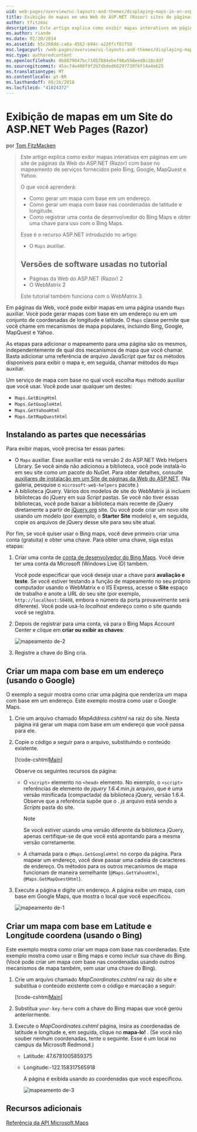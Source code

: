 ```yaml
---
uid: web-pages/overview/ui-layouts-and-themes/displaying-maps-in-an-aspnet-web-pages-site
title: Exibição de mapas em uma Web do ASP.NET (Razor) sites de páginas | Microsoft Docs
author: tfitzmac
description: Este artigo explica como exibir mapas interativos em páginas em um site de páginas da Web do ASP.NET (Razor) com base no mapeamento de serviços fornecidos pelo Bing, Google, Ma...
ms.author: riande
ms.date: 02/20/2014
ms.assetid: b5c268dd-ca6a-4562-b94c-a220fcf01f58
msc.legacyurl: /web-pages/overview/ui-layouts-and-themes/displaying-maps-in-an-aspnet-web-pages-site
msc.type: authoredcontent
ms.openlocfilehash: 0b0879047bc71057884ebef98a598eed8c28cddf
ms.sourcegitcommit: 45ac74e400f9f2b7dbded66297730f6f14a4eb25
ms.translationtype: MT
ms.contentlocale: pt-BR
ms.lasthandoff: 08/16/2018
ms.locfileid: "41824372"
---
```

<a name="displaying-maps-in-an-aspnet-web-pages-razor-site"></a>Exibição de mapas em um Site do ASP.NET Web Pages (Razor)
====================
por [Tom FitzMacken](https://github.com/tfitzmac)

> Este artigo explica como exibir mapas interativos em páginas em um site de páginas da Web do ASP.NET (Razor) com base no mapeamento de serviços fornecidos pelo Bing, Google, MapQuest e Yahoo.
> 
> O que você aprenderá:
> 
> - Como gerar um mapa com base em um endereço.
> - Como gerar um mapa com base nas coordenadas de latitude e longitude.
> - Como registrar uma conta de desenvolvedor do Bing Maps e obter uma chave para uso com o Bing Maps.
> 
> Esse é o recurso ASP.NET introduzido no artigo:
> 
> - O `Maps` auxiliar.
>   
> 
> ## <a name="software-versions-used-in-the-tutorial"></a>Versões de software usadas no tutorial
> 
> 
> - Páginas da Web do ASP.NET (Razor) 2
> - O WebMatrix 2
>   
> 
> Este tutorial também funciona com o WebMatrix 3.


Em páginas da Web, você pode exibir mapas em uma página usando `Maps` auxiliar. Você pode gerar mapas com base em um endereço ou em um conjunto de coordenadas de longitude e latitude. O `Maps` classe permite que você chame em mecanismos de mapa populares, incluindo Bing, Google, MapQuest e Yahoo.

As etapas para adicionar o mapeamento para uma página são os mesmos, independentemente de qual dos mecanismos de mapa que você chamar. Basta adicionar uma referência de arquivo JavaScript que faz os métodos disponíveis para exibir o mapa e, em seguida, chamar métodos do `Maps` auxiliar.

Um serviço de mapa com base no qual você escolha `Maps` método auxiliar que você usar. Você pode usar qualquer um destes:

- `Maps.GetBingHtml`
- `Maps.GetGoogleHtml`
- `Maps.GetYahooHtml`
- `Maps.GetMapQuestHtml`

## <a name="installing-the-pieces-you-need"></a>Instalando as partes que necessárias

Para exibir mapas, você precisa ter essas partes:

- O `Maps` auxiliar. Esse auxiliar está na versão 2 do ASP.NET Web Helpers Library. Se você ainda não adicionou a biblioteca, você pode instalá-lo em seu site como um pacote do NuGet. Para obter detalhes, consulte [auxiliares de instalação em um Site de páginas da Web do ASP.NET](https://go.microsoft.com/fwlink/?LinkId=252372). (Na galeria, pesquise o `microsoft-web-helpers` pacote.)
- A biblioteca jQuery. Vários dos modelos de site do WebMatrix já incluem bibliotecas do jQuery em sua *Script* pastas. Se você não tiver essas bibliotecas, você pode baixar a biblioteca mais recente de jQuery diretamente a partir de [jQuery.org](http://jQuery.org) site. Ou você pode criar um novo site usando um modelo (por exemplo, o **Starter Site** modelo) e, em seguida, copie os arquivos de jQuery desse site para seu site atual.

Por fim, se você quiser usar o Bing maps, você deve primeiro criar uma conta (gratuita) e obter uma chave. Para obter uma chave, siga estas etapas:

1. Criar uma conta de [conta de desenvolvedor do Bing Maps](https://www.microsoft.com/maps/developers/web.aspx). Você deve ter uma conta da Microsoft (Windows Live ID) também.

    Você pode especificar que você deseja usar a chave para **avaliação e teste**. Se você estiver testando a função de mapeamento no seu próprio computador usando o WebMatrix e o IIS Express, acesse o **Site** espaço de trabalho e anote a URL do seu site (por exemplo, `http://localhost:50408`, embora o número da porta provavelmente será diferente). Você pode usá-lo *localhost* endereço como o site quando você se registra.
2. Depois de registrar para uma conta, vá para o Bing Maps Account Center e clique em **criar ou exibir as chaves**:

    ![mapeamento de-2](displaying-maps-in-an-aspnet-web-pages-site/_static/image1.png)
3. Registre a chave do Bing cria.

## <a name="creating-a-map-based-on-an-address-using-google"></a>Criar um mapa com base em um endereço (usando o Google)

O exemplo a seguir mostra como criar uma página que renderiza um mapa com base em um endereço. Este exemplo mostra como usar o Google Maps.

1. Crie um arquivo chamado *MapAddress.cshtml* na raiz do site. Nesta página irá gerar um mapa com base em um endereço que você passa para ele.
2. Copie o código a seguir para o arquivo, substituindo o conteúdo existente.

    [!code-cshtml[Main](displaying-maps-in-an-aspnet-web-pages-site/samples/sample1.cshtml)]

    Observe os seguintes recursos da página:

    - O `<script>` elemento no `<head>` elemento. No exemplo, o `<script>` referências de elemento de *jquery 1.6.4.min.js* arquivo, que é uma versão minificada (compactada) da biblioteca jQuery, versão 1.6.4. Observe que a referência supõe que o *. js* arquivo está sendo a *Scripts* pasta do site. 

        > [!NOTE]
        > Se você estiver usando uma versão diferente da biblioteca jQuery, apenas certifique-se de que você está apontando para a mesma versão corretamente.
    - A chamada para o `@Maps.GetGoogleHtml` no corpo da página. Para mapear um endereço, você deve passar uma cadeia de caracteres de endereço. Os métodos para os outros mecanismos de mapa funcionam de maneira semelhante (`@Maps.GetYahooHtml`, `@Maps.GetMapQuestHtml`).
3. Execute a página e digite um endereço. A página exibe um mapa, com base em Google Maps, que mostra o local que você especificou.

     ![mapeamento de-1](displaying-maps-in-an-aspnet-web-pages-site/_static/image2.png)

## <a name="creating-a-map-based-on-latitude-and-longitude-coordinates-using-bing"></a>Criar um mapa com base em Latitude e Longitude coordena (usando o Bing)

Este exemplo mostra como criar um mapa com base nas coordenadas. Este exemplo mostra como usar o Bing maps e como incluir sua chave do Bing. (Você pode criar um mapa com base nas coordenadas usando outros mecanismos de mapa também, sem usar uma chave do Bing).

1. Crie um arquivo chamado *MapCoordinates.cshtml* na raiz do site e substitua o conteúdo existente com o código e marcação a seguir:

    [!code-cshtml[Main](displaying-maps-in-an-aspnet-web-pages-site/samples/sample2.cshtml)]
2. Substitua `your-key-here` com a chave do Bing mapas que você gerou anteriormente.
3. Execute o *MapCoordinates.cshtml* página, insira as coordenadas de latitude e longitude e, em seguida, clique no **mapa-lo!** . (Se você não souber nenhum coordenadas, tente o seguinte. Esse é um local no campus da Microsoft Redmond.)

   - Latitude: 47.6781005859375
   - Longitude:-122.158317565918

     A página é exibida usando as coordenadas que você especificou.

     ![mapeamento de-3](displaying-maps-in-an-aspnet-web-pages-site/_static/image3.png)

<a id="Additional_Resources"></a>
## <a name="additional-resources"></a>Recursos adicionais


[Referência da API Microsoft.Maps](https://msdn.microsoft.com/library/gg427611.aspx)
